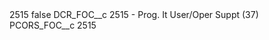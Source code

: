 <?xml version="1.0" encoding="UTF-8"?>
<CustomMetadata xmlns="http://soap.sforce.com/2006/04/metadata" xmlns:xsi="http://www.w3.org/2001/XMLSchema-instance" xmlns:xsd="http://www.w3.org/2001/XMLSchema">
    <label>2515</label>
    <protected>false</protected>
    <values>
        <field>DCR_FOC__c</field>
        <value xsi:type="xsd:string">2515 - Prog. It User/Oper Suppt (37)</value>
    </values>
    <values>
        <field>PCORS_FOC__c</field>
        <value xsi:type="xsd:string">2515</value>
    </values>
</CustomMetadata>
